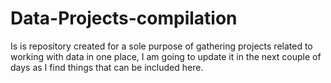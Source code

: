 # Data-Projects-compilation

Is is repository created for a sole purpose of gathering projects related to working with data in one place, I am going to update it in the next couple of days as I find things that can be included here.
